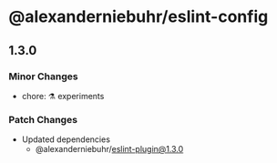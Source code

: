 # @alexanderniebuhr/eslint-config

## 1.3.0

### Minor Changes

- chore: ⚗️ experiments

### Patch Changes

- Updated dependencies
  - @alexanderniebuhr/eslint-plugin@1.3.0
